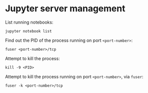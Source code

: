 # Jupyter server management

List running notebooks:

~~~~
jupyter notebook list
~~~~


Find out the PID of the process running on port `<port-number>`:

~~~~
fuser <port-number>/tcp
~~~~

Attempt to kill the process:

~~~~
kill -9 <PID>
~~~~

Attempt to kill the process running on port `<port-number>`, via `fuser`:

~~~~
fuser -k <port-number>/tcp
~~~~
